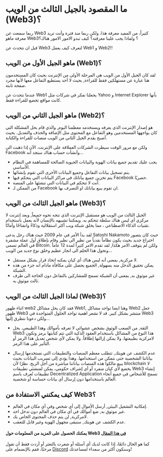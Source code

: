 # ما المقصود بالجيل الثالث من الويب (Web3)؟

ربما سمعت عن Web3 كثيراً، من المفيد معرفة هذا، ولكن ربما منذ فترة وأنت تريد معرفة ماهو Web3؟ ولماذا يجب علينا معرفته؟ كيف تبدو الامور الامور هناك؟

قبل ان نتحدث عن Web3 لنعرف كيف يعمل Web1 و Web2!!

## ماهو الجيل الأول من الويب (Web1)؟

لقد كان الجيل الأول من الويب هي المرحلة الأولى من الإنترنت بحيث كان المستخدمون هنا عبارة عن مستهلكين فقط للقراءة, بحيث لا أحد يستطيع التفاعل معها لأنها مجرد صفحة ثابتة.

عندما نتحدث عن Web1 يجعلنا نفكر في شركات مثل Yahoo و Internet Explorer بأنها كانت مواقع تخضع للقراءة فقط.

## ماهو الجيل الثاني من الويب (Web2)؟

هو إصدار الإنترنت الذي يعرفه ويستخدمه معظمنا اليوم, والذي قام بحل المشكلة التي كان يواجهها المستخدمين وهو التفاعل مع المحتوى مثل الإضافة والحذف والتعديل. بحيث أصبح يقدم الجيل الثاني من الويب منصات للقراءة والكتابة.

ولكن مع مرور الوقت سيطرت الشركات العملاقة على الإنترنت. الآن إذا ذهبت الى Facebook وأنشأت حساب هناك ستجد أنه…

- يجب عليك تقديم جميع بيانات الهوية والبيانات الحيوية الصالحة للمساهمة في النظام الأساسي.
- يتم تسجيل بيانات التفاعل وجميع البيانات الأخرى التي تقوم بإنشائها.
- يتم تخزين جميع بياناتك في مراكز البيانات التي يتحكم فيها Facebook حصريًا.
- أنت لا تتحكم في البيانات التي تنشئها على المنصة.
- من الممكن لـ Facebook ان تقوم ببيع بياناتك او التصرف بها.

## ماهو الجيل الثالث من الويب (Web3)؟

الجيل الثالث من الويب هو مستقبل الإنترنت الذي نتجه نحوه جميعاً, ويعد إنترنت لا مركزي أي ليس هناك سلطة تتحكم به. ويمكننا تشبيهه بالإنسان لأنه يعمل باستخدام تقنيات الذكاء الاصطناعي ، مما يخلق شبكة ويب أكثر استقلالية وذكاءً وانفتاحًا وأمانًا.

لقد بدأ الأمر في عام 2009 حيث هناك رجل يدعى Satoshi Nakamoto حيث كان يتصور اختراع جديد بحيث يكون نظاماً نقدياً من نظير الى نظير وقام بإطلاق أول عملة مشفرة في العالم تسمى Bitcoin. ولكن لم يتوقف الامر هكذا, لقد تقدم الامر كثيراً لمدة 12 عاماً وتحول هذا الحلم الى انجاز عظيم وخلق نوع جديد من الويب…

- لا مركزية, بمعنى أنه ليس هناك أي كيان يمكنه اتخاذ قرار بشكل مستقل.
- يمكن تحقيق الدخل منه بسهولة, الجميع يحصل على مكافأة مادام انه جزء من هذه الشبكة.
- غير موثوق به, بمعنى أن الشبكة تسمح للمشاركين بالتفاعل دون الحاجة الى طرف ثالث موثوق به.

## لماذا الجيل الثالث من الويب (Web3)؟

اثناء ظهور web2 فقد كان يحل مشاكل Web1, وهنا ايضا تواجد مشاكل Web2 جعل ظهور Web3 منتشر بشكل كبير. قد لا نشعر اهمية تواجد الحلول المتواجدة في Web3 ولكن دعونا نتطرق إليها…

- الثقة, من الصعب الوثوق بشخص عشوائي لا تعرفه بأموالك وهذا الطبيعي. يحل Web3 هذا النوع من المشاكل باستخدام العقود الذكية التي تتم كتابتها برمز وتكون لامركزية بطبيعتها، ولا يمكن إزالتها إطلاقاً. ولا يمكن لأي شخص تعديل هذا الرمز أو التأثير على هذا الرمز.

- عدم الكشف عن هويتك, تتطلب معظم المنصات والتطبيقات التي نستخدمها إرسال بياناتنا الشخصية حتى نتمكن من استخدامها. وهذا يؤدي إلى تسريب البيانات بحيث يبيع مالكوا هذه المنصات بياناتنا مباشرة من أجل الربح. نظرًا لأن blockchain لا يخضع لأي كيان منفرد أو أي إشراف حكومي، يمكن لمنشئي تطبيقات Web3 إنشاء تطبيقات تُعرف باسم Decentralized Application تسمح للأشخاص في جميع أنحاء العالم باستخدامها دون إرسال أي بيانات حساسة أو شخصية.

## كيف يمكنني الاستفادة من Web3؟

- إمكانية التشغيل البيئي, أرسل الأموال إلى أي شخص وفي أي مكان في العالم.
- غير موثوق به, ضع أموالك في أي مكان في العالم دون تدخل احد.
- لامركزية, لن يتم حذف المحتوى الخاص بك.
- عدم الكشف عن هويتك, ستبقى مجهول الهوية وغير قابل للتعقب.

#### يمكنك الحصول على المزيد من المعلومات حول Web3 <a href="https://freecodecamp.org/news/what-is-web3/" target="_blank">في هذا المقال</a>

كما هو الحال دائمًا، إذا كانت لديك أي أسئلة أو شعرت بالتعثر أو أردت فقط أن تقول مرحبًا، فقم بالإنضمام على <a href="https://discord.gg/ykgUvqMc4Q" target="_blank">Discord</a> وسنكون أكثر من سعداء لمساعدتك!

